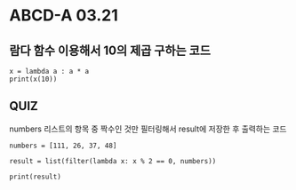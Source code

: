 # ABCD-A 03.21

##  람다 함수 이용해서 10의 제곱 구하는 코드

```언어
x = lambda a : a * a
print(x(10))
```

##  QUIZ
numbers 리스트의 항목 중 짝수인 것만 필터링해서 result에 저장한 후 출력하는 코드

```언어
numbers = [111, 26, 37, 48]

result = list(filter(lambda x: x % 2 == 0, numbers))

print(result)
```
